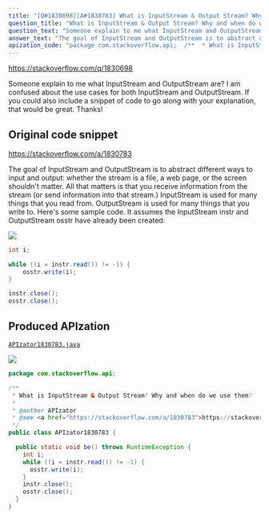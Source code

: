 ```yaml
---
title: "[Q#1830698][A#1830783] What is InputStream & Output Stream? Why and when do we use them?"
question_title: "What is InputStream & Output Stream? Why and when do we use them?"
question_text: "Someone explain to me what InputStream and OutputStream are? I am confused about the use cases for both InputStream and OutputStream. If you could also include a snippet of code to go along with your explanation, that would be great. Thanks!"
answer_text: "The goal of InputStream and OutputStream is to abstract different ways to input and output: whether the stream is a file, a web page, or the screen shouldn't matter.  All that matters is that you receive information from the stream (or send information into that stream.) InputStream is used for many things that you read from. OutputStream is used for many things that you write to. Here's some sample code. It assumes the InputStream instr and OutputStream osstr have already been created:"
apization_code: "package com.stackoverflow.api;  /**  * What is InputStream & Output Stream? Why and when do we use them?  *  * @author APIzator  * @see <a href=\"https://stackoverflow.com/a/1830783\">https://stackoverflow.com/a/1830783</a>  */ public class APIzator1830783 {    public static void be() throws RuntimeException {     int i;     while ((i = instr.read()) != -1) {       osstr.write(i);     }     instr.close();     osstr.close();   } }"
---
```


https://stackoverflow.com/q/1830698

Someone explain to me what InputStream and OutputStream are?
I am confused about the use cases for both InputStream and OutputStream.
If you could also include a snippet of code to go along with your explanation, that would be great. Thanks!



## Original code snippet

https://stackoverflow.com/a/1830783

The goal of InputStream and OutputStream is to abstract different ways to input and output: whether the stream is a file, a web page, or the screen shouldn&#x27;t matter.  All that matters is that you receive information from the stream (or send information into that stream.)
InputStream is used for many things that you read from.
OutputStream is used for many things that you write to.
Here&#x27;s some sample code. It assumes the InputStream instr and OutputStream osstr have already been created:

<div class="code-logo"><img src="/stackoverflow.png" /></div>

```java
int i;

while ((i = instr.read()) != -1) {
    osstr.write(i);
}

instr.close();
osstr.close();
```

## Produced APIzation

[`APIzator1830783.java`](https://github.com/pasqualesalza/apization-temp-data/raw/master/search/APIzator1830783.java)

<div class="code-logo"><img src="/apizator.png" /></div>

```java
package com.stackoverflow.api;

/**
 * What is InputStream & Output Stream? Why and when do we use them?
 *
 * @author APIzator
 * @see <a href="https://stackoverflow.com/a/1830783">https://stackoverflow.com/a/1830783</a>
 */
public class APIzator1830783 {

  public static void be() throws RuntimeException {
    int i;
    while ((i = instr.read()) != -1) {
      osstr.write(i);
    }
    instr.close();
    osstr.close();
  }
}

```